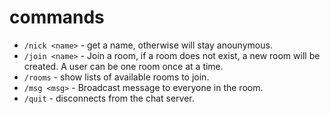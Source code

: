 # commands

- `/nick <name>` - get a name, otherwise will stay anounymous.
- `/join <name>` - Join a room, if a room does not exist, a new room will be created. A user can be one room once at a time.
- `/rooms` - show lists of available rooms to join.
- `/msg <msg>` - Broadcast message to everyone in the room.
- `/quit` - disconnects from the chat server.
